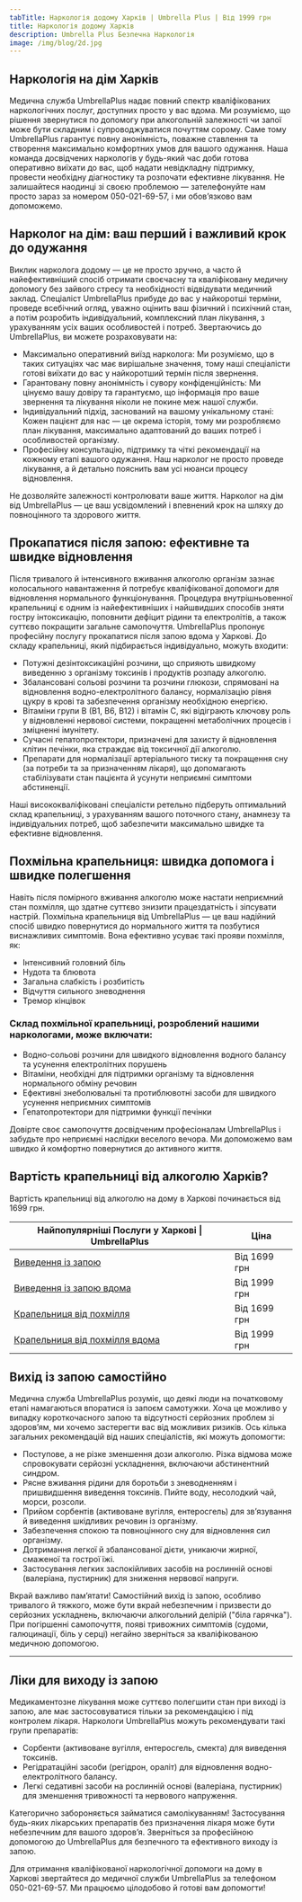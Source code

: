 ```yaml
---
tabTitle: Наркологія додому Харків | Umbrella Plus | Від 1999 грн
title: Наркологія додому Харків
description: Umbrella Plus Безпечна Наркологія
image: /img/blog/2d.jpg
---
```


## Наркологія на дім Харків

Медична служба UmbrellaPlus надає повний спектр кваліфікованих наркологічних послуг, доступних просто у вас вдома. Ми розуміємо, що рішення звернутися по допомогу при алкогольній залежності чи запої може бути складним і супроводжуватися почуттям сорому. Саме тому UmbrellaPlus гарантує повну анонімність, поважне ставлення та створення максимально комфортних умов для вашого одужання. Наша команда досвідчених наркологів у будь-який час доби готова оперативно виїхати до вас, щоб надати невідкладну підтримку, провести необхідну діагностику та розпочати ефективне лікування. Не залишайтеся наодинці зі своєю проблемою — зателефонуйте нам просто зараз за номером 050-021-69-57, і ми обов’язково вам допоможемо.

## Нарколог на дім: ваш перший і важливий крок до одужання

Виклик нарколога додому — це не просто зручно, а часто й найефективніший спосіб отримати своєчасну та кваліфіковану медичну допомогу без зайвого стресу та необхідності відвідувати медичний заклад. Спеціаліст UmbrellaPlus прибуде до вас у найкоротші терміни, проведе всебічний огляд, уважно оцінить ваш фізичний і психічний стан, а потім розробить індивідуальний, комплексний план лікування, з урахуванням усіх ваших особливостей і потреб. Звертаючись до UmbrellaPlus, ви можете розраховувати на:

* Максимально оперативний виїзд нарколога: Ми розуміємо, що в таких ситуаціях час має вирішальне значення, тому наші спеціалісти готові виїхати до вас у найкоротший термін після звернення. 
* Гарантовану повну анонімність і сувору конфіденційність: Ми цінуємо вашу довіру та гарантуємо, що інформація про ваше звернення та лікування ніколи не покине меж нашої служби. 
* Індивідуальний підхід, заснований на вашому унікальному стані: Кожен пацієнт для нас — це окрема історія, тому ми розробляємо план лікування, максимально адаптований до ваших потреб і особливостей організму. 
* Професійну консультацію, підтримку та чіткі рекомендації на кожному етапі вашого одужання. Наш нарколог не просто проведе лікування, а й детально пояснить вам усі нюанси процесу відновлення. 

Не дозволяйте залежності контролювати ваше життя. Нарколог на дім від UmbrellaPlus — це ваш усвідомлений і впевнений крок на шляху до повноцінного та здорового життя.

## Прокапатися після запою: ефективне та швидке відновлення

Після тривалого й інтенсивного вживання алкоголю організм зазнає колосального навантаження й потребує кваліфікованої допомоги для відновлення нормального функціонування. Процедура внутрішньовенної крапельниці є одним із найефективніших і найшвидших способів зняти гостру інтоксикацію, поповнити дефіцит рідини та електролітів, а також суттєво покращити загальне самопочуття. UmbrellaPlus пропонує професійну послугу прокапатися після запою вдома у Харкові. До складу крапельниці, який підбирається індивідуально, можуть входити:

* Потужні дезінтоксикаційні розчини, що сприяють швидкому виведенню з організму токсинів і продуктів розпаду алкоголю. 
* Збалансовані сольові розчини та розчини глюкози, спрямовані на відновлення водно-електролітного балансу, нормалізацію рівня цукру в крові та забезпечення організму необхідною енергією. 
* Вітаміни групи B (B1, B6, B12) і вітамін C, які відіграють ключову роль у відновленні нервової системи, покращенні метаболічних процесів і зміцненні імунітету. 
* Сучасні гепатопротектори, призначені для захисту й відновлення клітин печінки, яка страждає від токсичної дії алкоголю. 
* Препарати для нормалізації артеріального тиску та покращення сну (за потреби та за призначенням лікаря), що допомагають стабілізувати стан пацієнта й усунути неприємні симптоми абстиненції. 

Наші висококваліфіковані спеціалісти ретельно підберуть оптимальний склад крапельниці, з урахуванням вашого поточного стану, анамнезу та індивідуальних потреб, щоб забезпечити максимально швидке та ефективне відновлення.

## Похмільна крапельниця: швидка допомога і швидке полегшення

Навіть після помірного вживання алкоголю може настати неприємний стан похмілля, що здатне суттєво знизити працездатність і зіпсувати настрій. Похмільна крапельниця від UmbrellaPlus — це ваш надійний спосіб швидко повернутися до нормального життя та позбутися виснажливих симптомів. Вона ефективно усуває такі прояви похмілля, як:

* Інтенсивний головний біль 
* Нудота та блювота 
* Загальна слабкість і розбитість 
* Відчуття сильного зневоднення 
* Тремор кінцівок 

### Склад похмільної крапельниці, розроблений нашими наркологами, може включати:

* Водно-сольові розчини для швидкого відновлення водного балансу та усунення електролітних порушень 
* Вітаміни, необхідні для підтримки організму та відновлення нормального обміну речовин 
* Ефективні знеболювальні та протиблювотні засоби для швидкого усунення неприємних симптомів 
* Гепатопротектори для підтримки функції печінки 

Довірте своє самопочуття досвідченим професіоналам UmbrellaPlus і забудьте про неприємні наслідки веселого вечора. Ми допоможемо вам швидко й комфортно повернутися до активного життя.

## Вартість крапельниці від алкоголю Харків?

Вартість крапельниці від алкоголю на дому в Харкові починається від 1699 грн.

| Найпопулярніші Послуги у Харкові \| UmbrellaPlus                                                                    | Ціна         |
| ------------------------------------------------------------------------------------------------------------------- | ------------ |
| [Виведення із запою](https://umbrella-plus.com.ua/uk/kharkiv/vivod-iz-zapoia-kharkiv-ua/)                           | Від 1699 грн |
| [Виведення із запою вдома](https://umbrella-plus.com.ua/uk/kharkiv/vivod-iz-zapoia-na-domy-kharkiv-ua/)             | Від 1999 грн |
| [Крапельниця від похмілля](https://umbrella-plus.com.ua/uk/kharkiv/kapelnica_ot_alkogola_kharkiv-ua/)               | Від 1699 грн |
| [Крапельниця від похмілля вдома](https://umbrella-plus.com.ua/uk/kharkiv/kapelnica_ot_alkogola_na_domy_kharkiv_ua/) | Від 1999 грн |

## Вихід із запою самостійно

Медична служба UmbrellaPlus розуміє, що деякі люди на початковому етапі намагаються впоратися із запоєм самотужки. Хоча це можливо у випадку короткочасного запою та відсутності серйозних проблем зі здоров’ям, ми хочемо застерегти вас від можливих ризиків. Ось кілька загальних рекомендацій від наших спеціалістів, які можуть допомогти:

* Поступове, а не різке зменшення дози алкоголю. Різка відмова може спровокувати серйозні ускладнення, включаючи абстинентний синдром. 
* Рясне вживання рідини для боротьби з зневодненням і пришвидшення виведення токсинів. Пийте воду, несолодкий чай, морси, розсоли. 
* Прийом сорбентів (активоване вугілля, ентеросгель) для зв’язування й виведення шкідливих речовин із організму. 
* Забезпечення спокою та повноцінного сну для відновлення сил організму. 
* Дотримання легкої й збалансованої дієти, уникаючи жирної, смаженої та гострої їжі. 
* Застосування легких заспокійливих засобів на рослинній основі (валеріана, пустирник) для зниження нервової напруги. 

Вкрай важливо пам’ятати! Самостійний вихід із запою, особливо тривалого й тяжкого, може бути вкрай небезпечним і призвести до серйозних ускладнень, включаючи алкогольний делірій ("біла гарячка"). При погіршенні самопочуття, появі тривожних симптомів (судоми, галюцинації, біль у серці) негайно зверніться за кваліфікованою медичною допомогою.

***

## Ліки для виходу із запою

Медикаментозне лікування може суттєво полегшити стан при виході із запою, але має застосовуватися тільки за рекомендацією і під контролем лікаря. Наркологи UmbrellaPlus можуть рекомендувати такі групи препаратів:

* Сорбенти (активоване вугілля, ентеросгель, смекта) для виведення токсинів. 
* Регідратаційні засоби (регідрон, ораліт) для відновлення водно-електролітного балансу. 
* Легкі седативні засоби на рослинній основі (валеріана, пустирник) для зменшення тривожності та нервового напруження. 

Категорично забороняється займатися самолікуванням! Застосування будь-яких лікарських препаратів без призначення лікаря може бути небезпечним для вашого здоров’я. Зверніться за професійною допомогою до UmbrellaPlus для безпечного та ефективного виходу із запою.

Для отримання кваліфікованої наркологічної допомоги на дому в Харкові звертайтеся до медичної служби UmbrellaPlus за телефоном 050-021-69-57. Ми працюємо цілодобово й готові вам допомогти!
